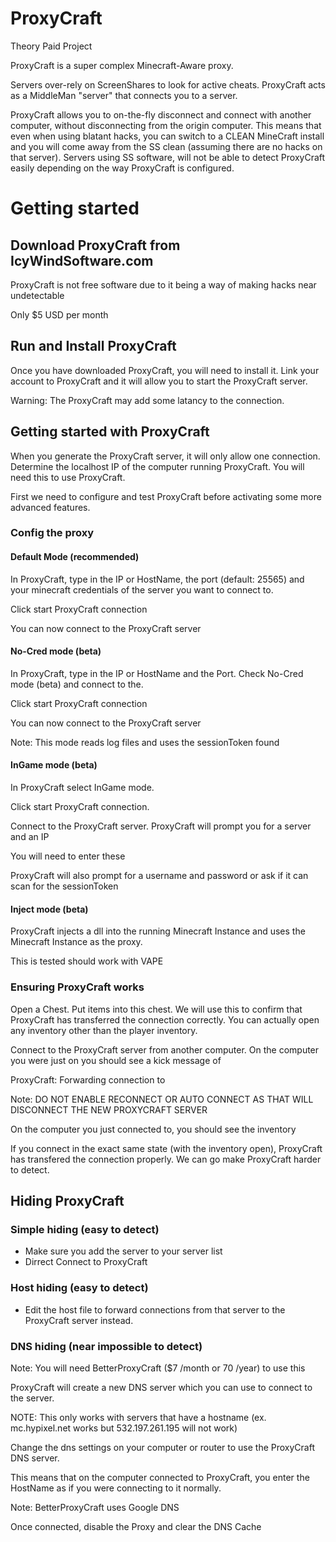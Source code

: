 # ProxyCraft
Theory Paid Project

ProxyCraft is a super complex Minecraft-Aware proxy.

Servers over-rely on ScreenShares to look for active cheats. ProxyCraft acts as a MiddleMan "server" that connects you to a server.

ProxyCraft allows you to on-the-fly disconnect and connect with another computer, without disconnecting from the origin computer. This means that even when using blatant hacks, you can switch to a CLEAN MineCraft install and you will come away from the SS clean (assuming there are no hacks on that server). Servers using SS software, will not be able to detect ProxyCraft easily depending on the way ProxyCraft is configured.

# Getting started
## Download ProxyCraft from IcyWindSoftware.com
ProxyCraft is not free software due to it being a way of making hacks near undetectable

Only $5 USD per month

## Run and Install ProxyCraft
Once you have downloaded ProxyCraft, you will need to install it. Link your account to ProxyCraft and it will allow you to start the ProxyCraft server.

Warning: The ProxyCraft may add some latancy to the connection.

## Getting started with ProxyCraft
When you generate the ProxyCraft server, it will only allow one connection. Determine the localhost IP of the computer running ProxyCraft. You will need this to use ProxyCraft.

First we need to configure and test ProxyCraft before activating some more advanced features.

### Config the proxy
#### Default Mode (recommended)
In ProxyCraft, type in the IP or HostName, the port (default: 25565) and your minecraft credentials of the server you want to connect to.

Click start ProxyCraft connection

You can now connect to the ProxyCraft server

#### No-Cred mode (beta)
In ProxyCraft, type in the IP or HostName and the Port. Check No-Cred mode (beta) and connect to the.

Click start ProxyCraft connection

You can now connect to the ProxyCraft server

Note: This mode reads log files and uses the sessionToken found

#### InGame mode (beta)
In ProxyCraft select InGame mode.

Click start ProxyCraft connection.

Connect to the ProxyCraft server.
ProxyCraft will prompt you for a server and an IP

You will need to enter these

ProxyCraft will also prompt for a username and password or ask if it can scan for the sessionToken

#### Inject mode (beta)
ProxyCraft injects a dll into the running Minecraft Instance and uses the Minecraft Instance as the proxy.

This is tested should work with VAPE

### Ensuring ProxyCraft works
Open a Chest. Put items into this chest. We will use this to confirm that ProxyCraft has transferred the connection correctly. You can actually open any inventory other than the player inventory.

Connect to the ProxyCraft server from another computer. On the computer you were just on you should see a kick message of

ProxyCraft: Forwarding connection to <IP>
  
Note: DO NOT ENABLE RECONNECT OR AUTO CONNECT AS THAT WILL DISCONNECT THE NEW PROXYCRAFT SERVER

On the computer you just connected to, you should see the inventory

If you connect in the exact same state (with the inventory open), ProxyCraft has transfered the connection properly. We can go make ProxyCraft harder to detect.

## Hiding ProxyCraft
### Simple hiding (easy to detect)
* Make sure you add the server to your server list
* Dirrect Connect to ProxyCraft

### Host hiding (easy to detect)
* Edit the host file to forward connections from that server to the ProxyCraft server instead.

### DNS hiding (near impossible to detect)
Note: You will need BetterProxyCraft ($7 /month or 70 /year) to use this

ProxyCraft will create a new DNS server which you can use to connect to the server.

NOTE: This only works with servers that have a hostname (ex. mc.hypixel.net works but 532.197.261.195 will not work)

Change the dns settings on your computer or router to use the ProxyCraft DNS server.

This means that on the computer connected to ProxyCraft, you enter the HostName as if you were connecting to it normally.

Note: BetterProxyCraft uses Google DNS

Once connected, disable the Proxy and clear the DNS Cache
